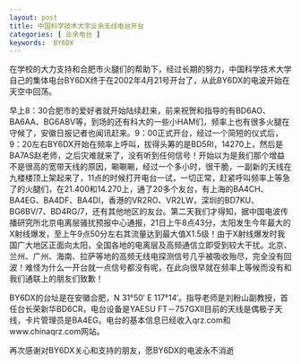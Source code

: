 ```yaml
---
layout: post
title: 中国科学技术大学业余无线电台开台
categories: [ 业余电台 ]
keywords:  BY6DX
---
```


在学校的大力支持和合肥市火腿们的帮助下，经过长期的努力，中国科学技术大学自己的集体电台BY6DX终于在2002年4月21号开台了，从此BY6DX的电波开始在天空中回荡。

早上8：30合肥市的爱好者就开始陆续赶来，前来祝贺和指导的有BD6AO、BA6AA、BG6ABV等，到场的还有科大的一些小HAM们，频率上也有很多火腿在守候了，安徽日报记者也闻讯赶来。9：00正式开台，经过一个简短的仪式后，9：20左右BY6DX开始在频率上呼叫，拔得头筹的是BD5RI，14270上，然后是BA7AS赵老师，之后灾难就来了，没有听到任何信号！开始以为是我们那个增益不是很高的宽带天线的原因，唰唰唰，经过一个多小时，很干脆，一副新的天线在九楼楼顶上架起来了，11点的时候打开电台一试，一切正常，赶紧呼叫频率上等急了的火腿们，在21.400和14.270上，通了20多个友台，有上海的BA4CH、BA4EG、BA4DF、BA4DI，香港的VR2RO、VR2LW，深圳的BD7KU、BG6BV/7、BD4RG/7，还有其他地区的友台。第二天我们才得知，据中国电波传播研究所北京电离层骚扰预报中心通报，21日上午8点43分，太阳发生今年最大的X射线爆发，至上午9点50分左右其流量达到最大值X1.5级！由于X射线爆发时我国广大地区正面向太阳，全国各地的电离层及高频通信立即受到较大干扰。北京、兰州、广州、海南、拉萨等地的高频无线电探测信号几乎被吸收殆尽，完全没有回波！难怪为什么一开台就一点信号都没有呢，在此向很早就在频率上等候而没有和我们通联上的朋友们致歉！

BY6DX的台址是在安徽合肥，N 31°50′ E 117°14′。指导老师是刘粉山副教授，首任台长荣新华BD6CR，电台设备是YAESU FT－757GXⅡ目前的天线是偶极子天线，卡片管理员是BA4EG。电台的基本信息已经收入qrz.com和www.chinaqrz.com网站。

再次感谢对BY6DX关心和支持的朋友，愿BY6DX的电波永不消逝